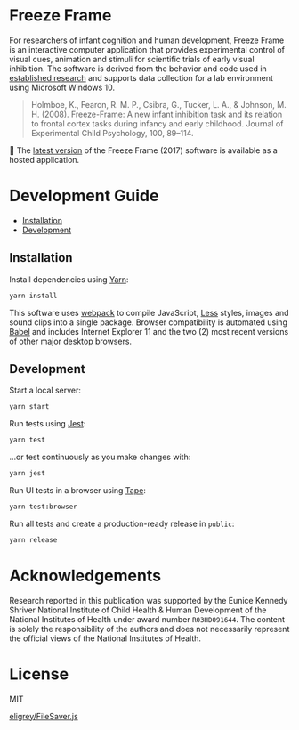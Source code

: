 # Freeze Frame
For researchers of infant cognition and human development, Freeze Frame is an interactive computer application that provides experimental control of visual cues, animation and stimuli for scientific trials of early visual inhibition. The software is derived from the behavior and code used in [established research](http://doi.org/10.1016/j.jecp.2007.09.004) and supports data collection for a lab environment using Microsoft Windows 10.

> Holmboe, K., Fearon, R. M. P., Csibra, G., Tucker, L. A., & Johnson, M. H. (2008). Freeze-Frame: A new infant inhibition task and its relation to frontal cortex tasks during infancy and early childhood. Journal of Experimental Child Psychology, 100, 89–114.

:rocket: The [latest version](https://bookandbranch.github.io/freeze-frame/) of the Freeze Frame (2017) software is available as a hosted application.

# Development Guide
- [Installation](#installation)
- [Development](#development)

## Installation

Install dependencies using [Yarn](https://yarnpkg.com):
```sh
yarn install
```

This software uses [webpack] to compile JavaScript, [Less](https://lesscss.org/) styles, images and sound clips into a single package. Browser compatibility is automated using [Babel](https://babeljs.io/) and includes Internet Explorer 11 and the two (2) most recent versions of other major desktop browsers.

## Development
Start a local server:
```sh
yarn start
```
Run tests using [Jest](https://facebook.github.io/jest/):
```sh
yarn test
```
…or test continuously as you make changes with:
```sh
yarn jest
```
Run UI tests in a browser using [Tape](https://github.com/substack/tape):
```sh
yarn test:browser
```
Run all tests and create a production-ready release in `public`:
```sh
yarn release
```

# Acknowledgements

Research reported in this publication was supported by the Eunice Kennedy Shriver National Institute of Child Health & Human Development of the National Institutes of Health under award number `R03HD091644`. The content is solely the responsibility of the authors and does not necessarily represent the official views of the National Institutes of Health.

# License

MIT

[eligrey/FileSaver.js](https://github.com/eligrey/FileSaver.js)

[webpack]: https://webpack.github.io

